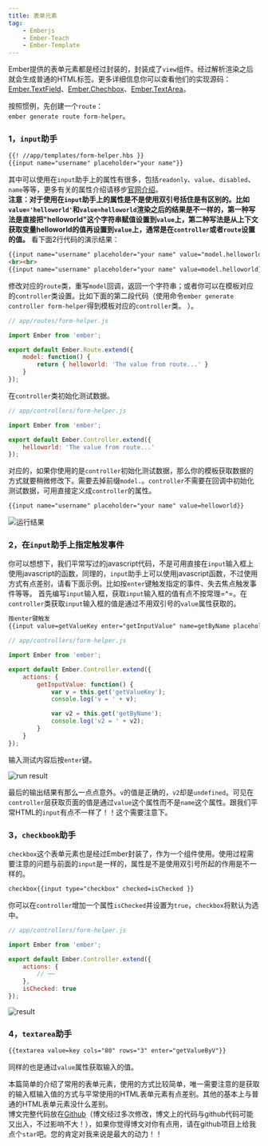 ```yaml
---
title: 表单元素
tag: 
	- Emberjs
	- Ember-Teach
	- Ember-Template
---
```


Ember提供的表单元素都是经过封装的，封装成了`view`组件。经过解析渲染之后就会生成普通的HTML标签。更多详细信息你可以查看他们的实现源码：[Ember.TextField](https://github.com/emberjs/ember.js/blob/v2.0.1/packages/ember-views/lib/views/text_field.js#L36)、[Ember.Chechbox](https://github.com/emberjs/ember.js/blob/v2.0.1/packages/ember-views/lib/views/checkbox.js#L10)、[Ember.TextArea](https://github.com/emberjs/ember.js/blob/v2.0.1/packages/ember-views/lib/views/text_area.js#L8)。

按照惯例，先创建一个`route`：<br>
`ember generate route form-helper`。

### 1，`input`助手

```html
{{! //app/templates/form-helper.hbs }}
{{input name="username" placeholder="your name"}}
```

其中可以使用在`input`助手上的属性有很多，包括`readonly`、`value`、`disabled`、`name`等等，更多有关的属性介绍请移步[官网介绍](guides.emberjs.com/v2.0.0/templates/input-helpers/)。
<br>**注意：对于使用在`input`助手上的属性是不是使用双引号括住是有区别的。比如`value='helloworld'`和`value=helloworld`渲染之后的结果是不一样的，第一种写法是直接把"helloworld"这个字符串赋值设置到`value`上，第二种写法是从上下文获取变量helloworld的值再设置到`value`上，通常是在`controller`或者`route`设置的值。**
看下面2行代码的演示结果：
```html
{{input name="username" placeholder="your name" value="model.helloworld"}}
<br><br>
{{input name="username" placeholder="your name" value=model.helloworld}}
```
修改对应的`route`类，重写`model`回调，返回一个字符串；或者你可以在模板对应的`controller`类设置。比如下面的第二段代码（使用命令`ember generate controller form-helper`得到模板对应的`controller`类。
）。
```javascript
// app/routes/form-helper.js

import Ember from 'ember';

export default Ember.Route.extend({
	model: function() {
		return { helloworld: 'The value from route...' }
	}
});
```

在`controller`类初始化测试数据。
```javascript
// app/controllers/form-helper.js

import Ember from 'ember';

export default Ember.Controller.extend({
	helloworld: 'The value from route...'
});
```
对应的，如果你使用的是`controller`初始化测试数据，那么你的模板获取数据的方式就要稍微修改下。需要去掉前缀`model.`。`controller`不需要在回调中初始化测试数据，可用直接定义成`controller`的属性。
```html
{{input name="username" placeholder="your name" value=helloworld}}
```

![运行结果](/content/images/2016/03/40.png)

### 2，在`input`助手上指定触发事件

你可以想想下，我们平常写过的javascript代码，不是可用直接在`input`输入框上使用javascript的函数，同理的，`input`助手上可以使用javascript函数，不过使用方式有点差别，请看下面示例。比如按`enter`键触发指定的事件、失去焦点触发事件等等。
首先编写`input`输入框，获取`input`输入框的值有点不按常理=^=。在`controller`类获取`input`输入框的值是通过不用双引号的`value`属性获取的。
```html
按enter键触发
{{input value=getValueKey enter="getInputValue" name=getByName placeholder="请输入测试的内容"}}
```
```javascript
// app/controllers/form-helper.js

import Ember from 'ember';

export default Ember.Controller.extend({
	actions: {
		getInputValue: function() {
			var v = this.get('getValueKey');
			console.log('v = ' + v);

			var v2 = this.get('getByName');
			console.log('v2 = ' + v2);
		}
	}
});
```
输入测试内容后按`enter`键。

![run result](/content/images/2016/03/41.png)

最后的输出结果有那么一点点意外。`v`的值是正确的，`v2`却是`undefined`。可见在`controller`层获取页面的值是通过`value`这个属性而不是`name`这个属性。跟我们平常HTML的`input`有点不一样了！！这个需要注意下。

### 3，`checkbook`助手

`checkbox`这个表单元素也是经过Ember封装了，作为一个组件使用。使用过程需要注意的问题与前面的`input`是一样的，属性是不是使用双引号所起的作用是不一样的。
```html
checkbox{{input type="checkbox" checked=isChecked }}
```
你可以在`controller`增加一个属性`isChecked`并设置为`true`，`checkbox`将默认为选中。
```javascript
// app/controllers/form-helper.js

import Ember from 'ember';

export default Ember.Controller.extend({
	actions: {
		// ⋯⋯
	},
	isChecked: true
});
```

![result](/content/images/2016/03/42.png)

### 4，`textarea`助手

```html
{{textarea value=key cols="80" rows="3" enter="getValueByV"}}
```
同样的也是通过`value`属性获取输入的值。

本篇简单的介绍了常用的表单元素，使用的方式比较简单，唯一需要注意的是获取的输入框输入值的方式与平常使用的HTML表单元素有点差别。其他的基本上与普通的HTML表单元素没什么差别。
<br>
博文完整代码放在[Github](https://github.com/ubuntuvim/my_emberjs_code)（博文经过多次修改，博文上的代码与github代码可能又出入，不过影响不大！），如果你觉得博文对你有点用，请在github项目上给我点个`star`吧。您的肯定对我来说是最大的动力！！
